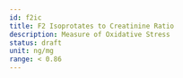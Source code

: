 ```yaml
---
id: f2ic
title: F2 Isoprotates to Creatinine Ratio
description: Measure of Oxidative Stress
status: draft
unit: ng/mg
range: < 0.86
---
```


